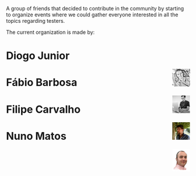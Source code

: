 
A group of friends that decided to contribute in the community by starting to organize events where we could gather everyone interested in all the topics regarding testers.

The current organization is made by:

# Diogo Junior
<img src="images/diogo_junior.jpg" width="48" align="right"/>

# Fábio Barbosa
<img src="images/fabio_barbosa.jpg" width="48" align="right"/>

# Filipe Carvalho
<img src="images/filipe_carvalho.jpg" width="48" align="right"/>

# Nuno Matos
<img src="images/nuno_matos.png" width="48" align="right"/>

<br>
